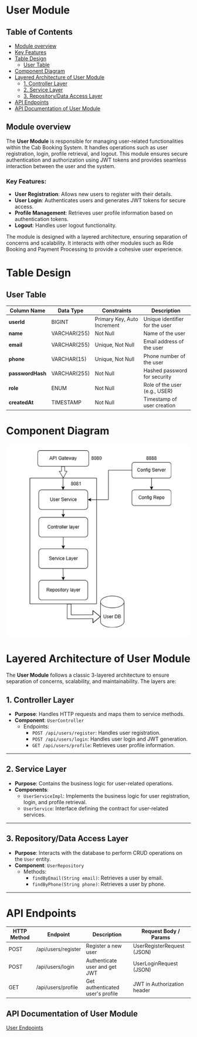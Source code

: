 # User Module 
## Table of Contents
- [Module overview](#module-overview)
- [Key Features](#key-features)
- [Table Design](#table-design)
  - [User Table](#user-table)
- [Component Diagram](#component-diagram)
- [Layered Architecture of User Module](#layered-architecture-of-user-module)
  - [1. Controller Layer](#1-controller-layer)
  - [2. Service Layer](#2-service-layer)
  - [3. Repository/Data Access Layer](#3-repositorydata-access-layer)
- [API Endpoints](#api-endpoints)
- [API Documentation of User Module](#api-documentation-of-user-module)
  

## Module overview 
The **User Module** is responsible for managing user-related functionalities within the Cab Booking System. It handles operations such as user registration, login, profile retrieval, and logout. This module ensures secure authentication and authorization using JWT tokens and provides seamless interaction between the user and the system.

### Key Features:
- **User Registration**: Allows new users to register with their details.
- **User Login**: Authenticates users and generates JWT tokens for secure access.
- **Profile Management**: Retrieves user profile information based on authentication tokens.
- **Logout**: Handles user logout functionality.

The module is designed with a layered architecture, ensuring separation of concerns and scalability. It interacts with other modules such as Ride Booking and Payment Processing to provide a cohesive user experience.

# Table Design

## User Table
| Column Name     | Data Type         | Constraints                  | Description                     |
|-----------------|-------------------|------------------------------|---------------------------------|
| **userId**      | BIGINT            | Primary Key, Auto Increment  | Unique identifier for the user |
| **name**        | VARCHAR(255)      | Not Null                     | Name of the user               |
| **email**       | VARCHAR(255)      | Unique, Not Null             | Email address of the user      |
| **phone**       | VARCHAR(15)       | Unique, Not Null             | Phone number of the user       |
| **passwordHash**| VARCHAR(255)      | Not Null                     | Hashed password for security   |
| **role**        | ENUM              | Not Null                     | Role of the user (e.g., USER)  |
| **createdAt**   | TIMESTAMP         | Not Null                     | Timestamp of user creation     |


# Component Diagram

![User component diagram](./component/user.png)

# Layered Architecture of User Module

The **User Module** follows a classic 3-layered architecture to ensure separation of concerns, scalability, and maintainability. The layers are:

## 1. Controller Layer
- **Purpose**: Handles HTTP requests and maps them to service methods.
- **Component**: `UserController`
  - Endpoints:
    - `POST /api/users/register`: Handles user registration.
    - `POST /api/users/login`: Handles user login and JWT generation.
    - `GET /api/users/profile`: Retrieves user profile information.

---

## 2. Service Layer
- **Purpose**: Contains the business logic for user-related operations.
- **Components**:
  - `UserServiceImpl`: Implements the business logic for user registration, login, and profile retrieval.
  - `UserService`: Interface defining the contract for user-related services.

---

## 3. Repository/Data Access Layer
- **Purpose**: Interacts with the database to perform CRUD operations on the `User` entity.
- **Component**: `UserRepository`
  - Methods:
    - `findByEmail(String email)`: Retrieves a user by email.
    - `findByPhone(String phone)`: Retrieves a user by phone.

---
# API Endpoints

| HTTP Method | Endpoint                | Description                        | Request Body / Params         |
|-------------|------------------------|------------------------------------|------------------------------|
| POST        | /api/users/register    | Register a new user                | UserRegisterRequest (JSON)    |
| POST        | /api/users/login       | Authenticate user and get JWT      | UserLoginRequest (JSON)       |
| GET         | /api/users/profile     | Get authenticated user's profile   | JWT in Authorization header   |


## API Documentation of User Module

 [User Endpoints](/API_documentation/User.md)